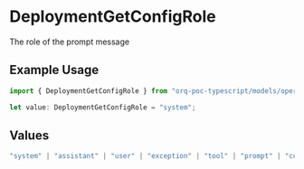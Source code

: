# DeploymentGetConfigRole

The role of the prompt message

## Example Usage

```typescript
import { DeploymentGetConfigRole } from "orq-poc-typescript/models/operations";

let value: DeploymentGetConfigRole = "system";
```

## Values

```typescript
"system" | "assistant" | "user" | "exception" | "tool" | "prompt" | "correction" | "expected_output"
```